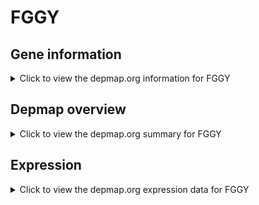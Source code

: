 <h1>FGGY</h1>

<h2>Gene information</h2>
<details>
  <summary>Click to view the depmap.org information for FGGY</summary>
  <p><a href="https://depmap.org/portal/gene/FGGY?tab=about" target="_BLANK">Open page in a new tab...</a></p>
  <iframe src="https://depmap.org/portal/gene/FGGY?tab=about" style="border:none;width:100%;height:800px"></iframe>
</details>

<h2>Depmap overview</h2>
<details>
  <summary>Click to view the depmap.org summary for FGGY</summary>
  <p><a href="https://depmap.org/portal/gene/FGGY?tab=overview" target="_BLANK">Open page in a new tab...</a></p>
  <iframe src="https://depmap.org/portal/gene/FGGY?tab=overview" style="border:none;width:100%;height:800px"></iframe>
</details>

<h2>Expression</h2>
<details>
  <summary>Click to view the depmap.org expression data for FGGY</summary>
  <p><a href="https://depmap.org/portal/gene/FGGY?tab=characterization" target="_BLANK">Open page in a new tab...</a></p>
  <iframe src="https://depmap.org/portal/gene/FGGY?tab=characterization" style="border:none;width:100%;height:800px"></iframe>
</details>


<!--
<h2>Reactome Pathway diagram</h2>
<details>
  <summary>Click to view the Reactome pathway for FGGY</summary>
  <p><a href="PURL" target="_BLANK">Open page in a new tab...</a></p>
  PNAME
</details>
-->


